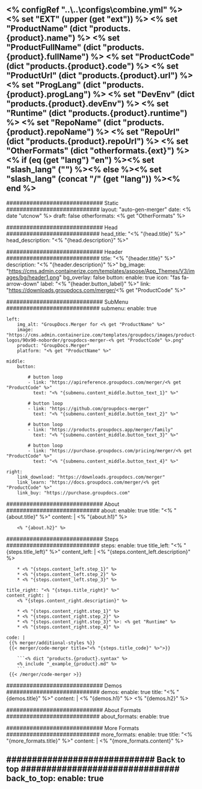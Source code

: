 <% configRef "..\\..\\configs\\combine.yml" %>
<% set "EXT" (upper (get "ext")) %>
<% set "ProductName" (dict "products.{product}.name") %>
<% set "ProductFullName" (dict "products.{product}.fullName") %>
<% set "ProductCode" (dict "products.{product}.code") %>
<% set "ProductUrl" (dict "products.{product}.url") %>
<% set "ProgLang" (dict "products.{product}.progLang") %>
<% set "DevEnv" (dict "products.{product}.devEnv") %>
<% set "Runtime" (dict "products.{product}.runtime") %>
<% set "RepoName" (dict "products.{product}.repoName") %>
<% set "RepoUrl" (dict "products.{product}.repoUrl") %>
<% set "OtherFormats" (dict "otherformats.{ext}") %>
<% if (eq (get "lang") "en") %><% set "slash_lang" ("") %><% else %><% set "slash_lang" (concat "/" (get "lang")) %><% end %>
---
############################# Static ############################
layout: "auto-gen-merger"
date: <% date "utcnow" %>
draft: false
otherformats: <% get "OtherFormats" %>

############################# Head ############################
head_title: "<% "{head.title}" %>"
head_description: "<% "{head.description}" %>"

############################# Header ############################
title: "<% "{header.title}" %>"
description: "<% "{header.description}" %>"
bg_image: "https://cms.admin.containerize.com/templates/aspose/App_Themes/V3/images/bg/header1.png"
bg_overlay: false
button:
    enable: true
    icon: "fas fa-arrow-down"
    label: "<% "{header.button_label}" %>"
    link: "https://downloads.groupdocs.com/merger/<% get "ProductCode" %>"

############################# SubMenu ############################
submenu:
    enable: true

    left:
        img_alt: "GroupDocs.Merger for <% get "ProductName" %>"
        image: "https://cms.admin.containerize.com/templates/groupdocs/images/product-logos/90x90-noborder/groupdocs-merger-<% get "ProductCode" %>.png"
        product: "GroupDocs.Merger"
        platform: "<% get "ProductName" %>"

    middle:
        button:

            # button loop
            - link: "https://apireference.groupdocs.com/merger/<% get "ProductCode" %>"
              text: "<% "{submenu.content_middle.button_text_1}" %>"

            # button loop
            - link: "https://github.com/groupdocs-merger"
              text: "<% "{submenu.content_middle.button_text_2}" %>"

            # button loop
            - link: "https://products.groupdocs.app/merger/family"
              text: "<% "{submenu.content_middle.button_text_3}" %>"

            # button loop
            - link: "https://purchase.groupdocs.com/pricing/merger/<% get "ProductCode" %>"
              text: "<% "{submenu.content_middle.button_text_4}" %>"

    right:
        link_download: "https://downloads.groupdocs.com/merger"
        link_learn: "https://docs.groupdocs.com/merger/<% get "ProductCode" %>"
        link_buy: "https://purchase.groupdocs.com"

############################# About ############################
about:
    enable: true
    title: "<% "{about.title}" %>"
    content: |
        <% "{about.h1}" %>
        
        <% "{about.h2}" %>

############################# Steps ############################
steps:
    enable: true
    title_left: "<% "{steps.title_left}" %>"
    content_left: |
        <% "{steps.content_left.description}" %>
        
        * <% "{steps.content_left.step_1}" %>
        * <% "{steps.content_left.step_2}" %>
        * <% "{steps.content_left.step_3}" %>

    title_right: "<% "{steps.title_right}" %>"
    content_right: |
        <% "{steps.content_right.description}" %>

        * <% "{steps.content_right.step_1}" %>
        * <% "{steps.content_right.step_2}" %>
        * <% "{steps.content_right.step_3}" %>: <% get "Runtime" %>
        * <% "{steps.content_right.step_4}" %>
         
    code: |
     {{% merger/additional-styles %}}
     {{< merger/code-merger title="<% "{steps.title_code}" %>">}}

        ```<% dict "products.{product}.syntax" %>    
        <% include "_example_{product}.md" %>
        ```
     {{< /merger/code-merger >}}

############################# Demos ############################
demos:
    enable: true
    title: "<% "{demos.title}" %>"
    content: |
       <% "{demos.h1}" %>
       <% "{demos.h2}" %>
        
############################# About Formats ############################
about_formats:
    enable: true

############################# More Formats ############################
more_formats:
    enable: true
    title: "<% "{more_formats.title}" %>"
    content: |
        <% "{more_formats.content}" %>

############################# Back to top ###############################
back_to_top:
    enable: true
---